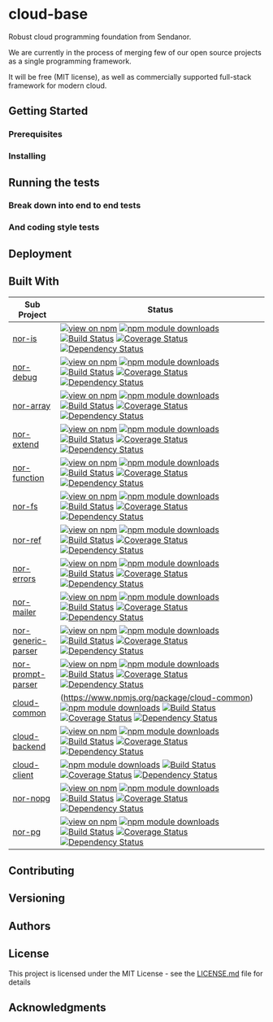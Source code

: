 # cloud-base

Robust cloud programming foundation from Sendanor.

We are currently in the process of merging few of our open source projects as a single programming framework. 

It will be free (MIT license), as well as commercially supported full-stack framework for modern cloud.

## Getting Started

<!---
These instructions will get you a copy of the project up and running on your local machine for development and testing purposes. See deployment for notes on how to deploy the project on a live system.
-->

### Prerequisites

<!---
What things you need to install the software and how to install them

```
Give examples
```
-->

### Installing

<!---
A step by step series of examples that tell you have to get a development env running

Say what the step will be

```
Give the example
```

And repeat

```
until finished
```

End with an example of getting some data out of the system or using it for a little demo

-->

## Running the tests

<!---
Explain how to run the automated tests for this system
-->

### Break down into end to end tests

<!---
Explain what these tests test and why

```
Give an example
```
--> 

### And coding style tests

<!---
Explain what these tests test and why

```
Give an example
```
-->

## Deployment

<!---
Add additional notes about how to deploy this on a live system
-->

## Built With

<!---
* [Dropwizard](http://www.dropwizard.io/1.0.2/docs/) - The web framework used
* [Maven](https://maven.apache.org/) - Dependency Management
* [ROME](https://rometools.github.io/rome/) - Used to generate RSS Feeds
-->

| Sub Project | Status |
| ----- | ------ |
| [nor-is](https://github.com/sendanor/nor-is) | [![view on npm](http://img.shields.io/npm/v/nor-is.svg)](https://www.npmjs.org/package/nor-is) [![npm module downloads](http://img.shields.io/npm/dt/nor-is.svg)](https://www.npmjs.org/package/nor-is) [![Build Status](https://travis-ci.org/sendanor/nor-is.svg?branch=master)](https://travis-ci.org/sendanor/nor-is) [![Coverage Status](https://coveralls.io/repos/github/sendanor/nor-is/badge.svg?branch=master)](https://coveralls.io/github/sendanor/nor-is?branch=master) [![Dependency Status](https://david-dm.org/sendanor/nor-is.svg)](https://david-dm.org/sendanor/nor-is) |
| [nor-debug](https://github.com/sendanor/nor-debug) | [![view on npm](http://img.shields.io/npm/v/nor-debug.svg)](https://www.npmjs.org/package/nor-debug) [![npm module downloads](http://img.shields.io/npm/dt/nor-debug.svg)](https://www.npmjs.org/package/nor-debug) [![Build Status](https://travis-ci.org/sendanor/nor-debug.svg?branch=master)](https://travis-ci.org/sendanor/nor-debug) [![Coverage Status](https://coveralls.io/repos/github/sendanor/nor-debug/badge.svg?branch=master)](https://coveralls.io/github/sendanor/nor-debug?branch=master) [![Dependency Status](https://david-dm.org/sendanor/nor-debug.svg)](https://david-dm.org/sendanor/nor-debug) |
| [nor-array](https://github.com/sendanor/nor-array) | [![view on npm](http://img.shields.io/npm/v/nor-array.svg)](https://www.npmjs.org/package/nor-array) [![npm module downloads](http://img.shields.io/npm/dt/nor-array.svg)](https://www.npmjs.org/package/nor-array) [![Build Status](https://travis-ci.org/sendanor/nor-array.svg?branch=master)](https://travis-ci.org/sendanor/nor-array) [![Coverage Status](https://coveralls.io/repos/github/sendanor/nor-array/badge.svg?branch=master)](https://coveralls.io/github/sendanor/nor-array?branch=master) [![Dependency Status](https://david-dm.org/sendanor/nor-array.svg)](https://david-dm.org/sendanor/nor-array) |
| [nor-extend](https://github.com/sendanor/nor-extend) | [![view on npm](http://img.shields.io/npm/v/nor-extend.svg)](https://www.npmjs.org/package/nor-extend) [![npm module downloads](http://img.shields.io/npm/dt/nor-extend.svg)](https://www.npmjs.org/package/nor-extend) [![Build Status](https://travis-ci.org/sendanor/nor-extend.svg?branch=master)](https://travis-ci.org/sendanor/nor-extend) [![Coverage Status](https://coveralls.io/repos/github/sendanor/nor-extend/badge.svg?branch=master)](https://coveralls.io/github/sendanor/nor-extend?branch=master) [![Dependency Status](https://david-dm.org/sendanor/nor-extend.svg)](https://david-dm.org/sendanor/nor-extend) |
| [nor-function](https://github.com/sendanor/nor-function) | [![view on npm](http://img.shields.io/npm/v/nor-function.svg)](https://www.npmjs.org/package/nor-function) [![npm module downloads](http://img.shields.io/npm/dt/nor-function.svg)](https://www.npmjs.org/package/nor-function) [![Build Status](https://travis-ci.org/sendanor/nor-function.svg?branch=master)](https://travis-ci.org/sendanor/nor-function) [![Coverage Status](https://coveralls.io/repos/github/sendanor/nor-function/badge.svg?branch=master)](https://coveralls.io/github/sendanor/nor-function?branch=master) [![Dependency Status](https://david-dm.org/sendanor/nor-function.svg)](https://david-dm.org/sendanor/nor-function) |
| [nor-fs](https://github.com/sendanor/nor-fs) | [![view on npm](http://img.shields.io/npm/v/nor-fs.svg)](https://www.npmjs.org/package/nor-fs) [![npm module downloads](http://img.shields.io/npm/dt/nor-fs.svg)](https://www.npmjs.org/package/nor-fs) [![Build Status](https://travis-ci.org/sendanor/nor-fs.svg?branch=master)](https://travis-ci.org/sendanor/nor-fs) [![Coverage Status](https://coveralls.io/repos/github/sendanor/nor-fs/badge.svg?branch=master)](https://coveralls.io/github/sendanor/nor-fs?branch=master) [![Dependency Status](https://david-dm.org/sendanor/nor-fs.svg)](https://david-dm.org/sendanor/nor-fs) |
| [nor-ref](https://github.com/sendanor/nor-ref) | [![view on npm](http://img.shields.io/npm/v/nor-ref.svg)](https://www.npmjs.org/package/nor-ref) [![npm module downloads](http://img.shields.io/npm/dt/nor-ref.svg)](https://www.npmjs.org/package/nor-ref) [![Build Status](https://travis-ci.org/sendanor/nor-ref.svg?branch=master)](https://travis-ci.org/sendanor/nor-ref) [![Coverage Status](https://coveralls.io/repos/github/sendanor/nor-ref/badge.svg?branch=master)](https://coveralls.io/github/sendanor/nor-ref?branch=master) [![Dependency Status](https://david-dm.org/sendanor/nor-ref.svg)](https://david-dm.org/sendanor/nor-ref) |
| [nor-errors](https://github.com/sendanor/nor-errors) | [![view on npm](http://img.shields.io/npm/v/nor-errors.svg)](https://www.npmjs.org/package/nor-errors) [![npm module downloads](http://img.shields.io/npm/dt/nor-errors.svg)](https://www.npmjs.org/package/nor-errors) [![Build Status](https://travis-ci.org/sendanor/nor-errors.svg?branch=master)](https://travis-ci.org/sendanor/nor-errors) [![Coverage Status](https://coveralls.io/repos/github/sendanor/nor-errors/badge.svg?branch=master)](https://coveralls.io/github/sendanor/nor-errors?branch=master) [![Dependency Status](https://david-dm.org/sendanor/nor-errors.svg)](https://david-dm.org/sendanor/nor-errors) |
| [nor-mailer](https://github.com/sendanor/nor-mailer) | [![view on npm](http://img.shields.io/npm/v/nor-mailer.svg)](https://www.npmjs.org/package/nor-mailer) [![npm module downloads](http://img.shields.io/npm/dt/nor-mailer.svg)](https://www.npmjs.org/package/nor-mailer) [![Build Status](https://travis-ci.org/sendanor/nor-mailer.svg?branch=master)](https://travis-ci.org/sendanor/nor-mailer) [![Coverage Status](https://coveralls.io/repos/github/sendanor/nor-mailer/badge.svg?branch=master)](https://coveralls.io/github/sendanor/nor-mailer?branch=master) [![Dependency Status](https://david-dm.org/sendanor/nor-mailer.svg)](https://david-dm.org/sendanor/nor-mailer) |
| [nor-generic-parser](https://github.com/sendanor/nor-generic-parser) | [![view on npm](http://img.shields.io/npm/v/nor-generic-parser.svg)](https://www.npmjs.org/package/nor-generic-parser) [![npm module downloads](http://img.shields.io/npm/dt/nor-generic-parser.svg)](https://www.npmjs.org/package/nor-generic-parser) [![Build Status](https://travis-ci.org/sendanor/nor-generic-parser.svg?branch=master)](https://travis-ci.org/sendanor/nor-generic-parser) [![Coverage Status](https://coveralls.io/repos/github/sendanor/nor-generic-parser/badge.svg?branch=master)](https://coveralls.io/github/sendanor/nor-generic-parser?branch=master) [![Dependency Status](https://david-dm.org/sendanor/nor-generic-parser.svg)](https://david-dm.org/sendanor/nor-generic-parser) |
| [nor-prompt-parser](https://github.com/sendanor/nor-prompt-parser) | [![view on npm](http://img.shields.io/npm/v/nor-prompt-parser.svg)](https://www.npmjs.org/package/nor-prompt-parser) [![npm module downloads](http://img.shields.io/npm/dt/nor-prompt-parser.svg)](https://www.npmjs.org/package/nor-prompt-parser) [![Build Status](https://travis-ci.org/sendanor/nor-prompt-parser.svg?branch=master)](https://travis-ci.org/sendanor/nor-prompt-parser) [![Coverage Status](https://coveralls.io/repos/github/sendanor/nor-prompt-parser/badge.svg?branch=master)](https://coveralls.io/github/sendanor/nor-prompt-parser?branch=master) [![Dependency Status](https://david-dm.org/sendanor/nor-prompt-parser.svg)](https://david-dm.org/sendanor/nor-prompt-parser) |
| [cloud-common](https://github.com/sendanor/cloud-common) | (https://www.npmjs.org/package/cloud-common) [![npm module downloads](http://img.shields.io/npm/dt/cloud-common.svg)](https://www.npmjs.org/package/cloud-common) [![Build Status](https://travis-ci.org/sendanor/cloud-common.svg?branch=master)](https://travis-ci.org/sendanor/cloud-common) [![Coverage Status](https://coveralls.io/repos/github/sendanor/cloud-common/badge.svg?branch=master)](https://coveralls.io/github/sendanor/cloud-common?branch=master) [![Dependency Status](https://david-dm.org/sendanor/cloud-common.svg)](https://david-dm.org/sendanor/cloud-common) |
| [cloud-backend](https://github.com/sendanor/cloud-backend) | [![view on npm](http://img.shields.io/npm/v/cloud-backend.svg)](https://www.npmjs.org/package/cloud-backend) [![npm module downloads](http://img.shields.io/npm/dt/cloud-backend.svg)](https://www.npmjs.org/package/cloud-backend) [![Build Status](https://travis-ci.org/sendanor/cloud-backend.svg?branch=master)](https://travis-ci.org/sendanor/cloud-backend) [![Coverage Status](https://coveralls.io/repos/github/sendanor/cloud-backend/badge.svg?branch=master)](https://coveralls.io/github/sendanor/cloud-backend?branch=master) [![Dependency Status](https://david-dm.org/sendanor/cloud-backend.svg)](https://david-dm.org/sendanor/cloud-backend) |
| [cloud-client](https://github.com/sendanor/cloud-client) | [![npm module downloads](http://img.shields.io/npm/dt/cloud-client.svg)](https://www.npmjs.org/package/cloud-client) [![Build Status](https://travis-ci.org/sendanor/cloud-client.svg?branch=master)](https://travis-ci.org/sendanor/cloud-client) [![Coverage Status](https://coveralls.io/repos/github/sendanor/cloud-client/badge.svg?branch=master)](https://coveralls.io/github/sendanor/cloud-client?branch=master) [![Dependency Status](https://david-dm.org/sendanor/cloud-client.svg)](https://david-dm.org/sendanor/cloud-client) |
| [nor-nopg](https://github.com/sendanor/nor-nopg) | [![view on npm](http://img.shields.io/npm/v/nor-nopg.svg)](https://www.npmjs.org/package/nor-nopg) [![npm module downloads](http://img.shields.io/npm/dt/nor-nopg.svg)](https://www.npmjs.org/package/nor-nopg) [![Build Status](https://travis-ci.org/sendanor/nor-nopg.svg?branch=master)](https://travis-ci.org/sendanor/nor-nopg) [![Coverage Status](https://coveralls.io/repos/github/sendanor/nor-nopg/badge.svg?branch=master)](https://coveralls.io/github/sendanor/nor-nopg?branch=master) [![Dependency Status](https://david-dm.org/sendanor/nor-nopg.svg)](https://david-dm.org/sendanor/nor-nopg) |
| [nor-pg](https://github.com/sendanor/nor-pg) | [![view on npm](http://img.shields.io/npm/v/nor-pg.svg)](https://www.npmjs.org/package/nor-pg) [![npm module downloads](http://img.shields.io/npm/dt/nor-pg.svg)](https://www.npmjs.org/package/nor-pg) [![Build Status](https://travis-ci.org/sendanor/nor-pg.svg?branch=master)](https://travis-ci.org/sendanor/nor-pg) [![Coverage Status](https://coveralls.io/repos/github/sendanor/nor-pg/badge.svg?branch=master)](https://coveralls.io/github/sendanor/nor-pg?branch=master) [![Dependency Status](https://david-dm.org/sendanor/nor-pg.svg)](https://david-dm.org/sendanor/nor-pg) |

## Contributing

<!---
Please read [CONTRIBUTING.md](https://gist.github.com/PurpleBooth/b24679402957c63ec426) for details on our code of conduct, and the process for submitting pull requests to us.
-->

## Versioning

<!---
We use [SemVer](http://semver.org/) for versioning. For the versions available, see the [tags on this repository](https://github.com/your/project/tags). 
-->

## Authors

<!---
* **Billie Thompson** - *Initial work* - [PurpleBooth](https://github.com/PurpleBooth)

See also the list of [contributors](https://github.com/your/project/contributors) who participated in this project.
-->

## License

This project is licensed under the MIT License - see the [LICENSE.md](LICENSE.md) file for details

## Acknowledgments

<!---
* Hat tip to anyone who's code was used
* Inspiration
* etc
-->
